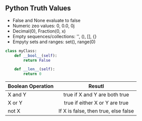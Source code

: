 ## Python Truth Values

- False and None evaluate to false
- Numeric zeo values: 0, 0.0, 0j
- Decimal(0), Fraction(0, x)
- Empty sequences/collections: '', (), [], {}
- Empyty sets and ranges: set(), range(0)

```py
class myClass:
    def __bool__(self):
        return False

    def __len__(self):
        return 0
```

| Boolean Operation | Resutl |
| ------------- |:-------------:|
| X and Y     | true if X and Y are both true |
| X or Y      | true if either X or Y are true |
| not X | If X is false, then true, else false |

